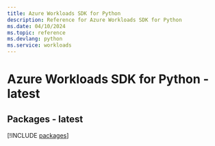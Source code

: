 ```yaml
---
title: Azure Workloads SDK for Python
description: Reference for Azure Workloads SDK for Python
ms.date: 04/10/2024
ms.topic: reference
ms.devlang: python
ms.service: workloads
---
```

# Azure Workloads SDK for Python - latest
## Packages - latest
[!INCLUDE [packages](workloads-index.md)]